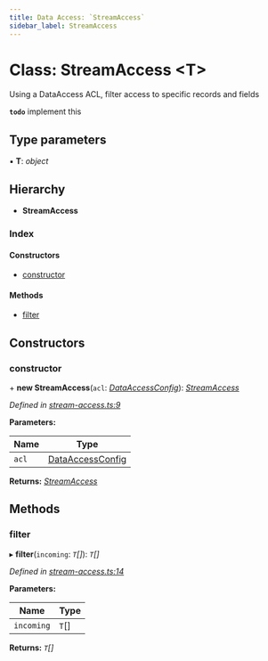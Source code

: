 ```yaml
---
title: Data Access: `StreamAccess`
sidebar_label: StreamAccess
---
```


# Class: StreamAccess <**T**>

Using a DataAccess ACL, filter access to specific
records and fields

**`todo`** implement this

## Type parameters

▪ **T**: *object*

## Hierarchy

* **StreamAccess**

### Index

#### Constructors

* [constructor](streamaccess.md#constructor)

#### Methods

* [filter](streamaccess.md#filter)

## Constructors

###  constructor

\+ **new StreamAccess**(`acl`: *[DataAccessConfig](../interfaces/dataaccessconfig.md)*): *[StreamAccess](streamaccess.md)*

*Defined in [stream-access.ts:9](https://github.com/terascope/teraslice/blob/a2250fb9/packages/data-access/src/stream-access.ts#L9)*

**Parameters:**

Name | Type |
------ | ------ |
`acl` | [DataAccessConfig](../interfaces/dataaccessconfig.md) |

**Returns:** *[StreamAccess](streamaccess.md)*

## Methods

###  filter

▸ **filter**(`incoming`: *`T`[]*): *`T`[]*

*Defined in [stream-access.ts:14](https://github.com/terascope/teraslice/blob/a2250fb9/packages/data-access/src/stream-access.ts#L14)*

**Parameters:**

Name | Type |
------ | ------ |
`incoming` | `T`[] |

**Returns:** *`T`[]*
